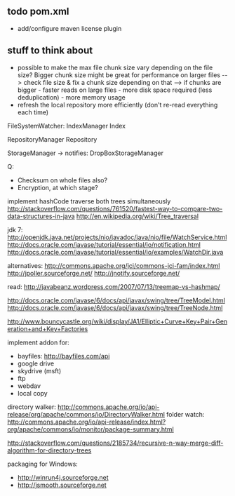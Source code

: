 todo pom.xml
------------
- add/configure maven license plugin

stuff to think about
--------------------
- possible to make the max file chunk size vary depending on the file size? Bigger chunk size might be great for performance on larger files
    --> check file size & fix a chunk size depending on that
    --> if chunks are bigger
        - faster reads on large files
        - more disk space required (less deduplication)
        - more memory usage
- refresh the local repository more efficiently (don't re-read everything each time)


FileSystemWatcher:
IndexManager
Index

RepositoryManager
Repository

StorageManager -> notifies:
DropBoxStorageManager


Q:
- Checksum on whole files also?
- Encryption, at which stage?





implement hashCode
traverse both trees simultaneously
http://stackoverflow.com/questions/761520/fastest-way-to-compare-two-data-structures-in-java
http://en.wikipedia.org/wiki/Tree_traversal


jdk 7: http://openjdk.java.net/projects/nio/javadoc/java/nio/file/WatchService.html
http://docs.oracle.com/javase/tutorial/essential/io/notification.html
http://docs.oracle.com/javase/tutorial/essential/io/examples/WatchDir.java

alternatives:
http://commons.apache.org/jci/commons-jci-fam/index.html
http://jpoller.sourceforge.net/
http://jnotify.sourceforge.net/


read: http://javabeanz.wordpress.com/2007/07/13/treemap-vs-hashmap/



http://docs.oracle.com/javase/6/docs/api/javax/swing/tree/TreeModel.html
http://docs.oracle.com/javase/6/docs/api/javax/swing/tree/TreeNode.html




http://www.bouncycastle.org/wiki/display/JA1/Elliptic+Curve+Key+Pair+Generation+and+Key+Factories




implement addon for:
- bayfiles: http://bayfiles.com/api
- google drive
- skydrive (msft)
- ftp
- webdav
- local copy


directory walker: http://commons.apache.org/io/api-release/org/apache/commons/io/DirectoryWalker.html
folder watch: http://commons.apache.org/io/api-release/index.html?org/apache/commons/io/monitor/package-summary.html


http://stackoverflow.com/questions/2185734/recursive-n-way-merge-diff-algorithm-for-directory-trees

packaging for Windows:
- http://winrun4j.sourceforge.net
- http://jsmooth.sourceforge.net